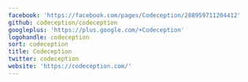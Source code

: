 ```yaml
---
facebook: 'https://facebook.com/pages/Codeception/288959711204412'
github: codeception/codeception
googleplus: 'https://plus.google.com/+Codeception'
logohandle: codeception
sort: codeception
title: Codeception
twitter: codeception
website: 'https://codeception.com/'
---
```

